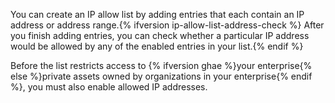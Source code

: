 You can create an IP allow list by adding entries that each contain an IP address or address range.{% ifversion ip-allow-list-address-check %} After you finish adding entries, you can check whether a particular IP address would be allowed by any of the enabled entries in your list.{% endif %}

Before the list restricts access to {% ifversion ghae %}your enterprise{% else %}private assets owned by organizations in your enterprise{% endif %}, you must also enable allowed IP addresses.